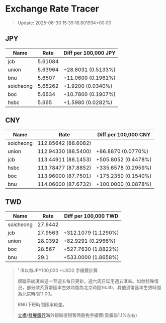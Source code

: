 # Exchange Rate Tracer

> Update: 2025-06-30 15:39:18.801994+00:00

## JPY

| Name      |    Rate | Diff per 100,000 JPY   |
|-----------|---------|------------------------|
| jcb       | 5.61084 |                        |
| union     | 5.63964 | +28.8031 (0.5133%)     |
| bnu       | 5.6507  | +11.0600 (0.1961%)     |
| soicheong | 5.65262 | +1.9200 (0.0340%)      |
| boc       | 5.6634  | +10.7800 (0.1907%)     |
| hsbc      | 5.665   | +1.5980 (0.0282%)      |

## CNY

| Name      | Rate                | Diff per 100,000 CNY   |
|-----------|---------------------|------------------------|
| soicheong | 112.85642	(88.6082) |                        |
| union     | 112.94330	(88.5400) | +86.8870 (0.0770%)     |
| jcb       | 113.44911	(88.1453) | +505.8052 (0.4478%)    |
| hsbc      | 113.78477	(87.8852) | +335.6578 (0.2959%)    |
| boc       | 113.96000	(87.7501) | +175.2350 (0.1540%)    |
| bnu       | 114.06000	(87.6732) | +100.0000 (0.0878%)    |

## TWD

| Name      |    Rate | Diff per 100,000 TWD   |
|-----------|---------|------------------------|
| soicheong | 27.6442 |                        |
| jcb       | 27.9563 | +312.1079 (1.1290%)    |
| union     | 28.0392 | +82.9291 (0.2966%)     |
| boc       | 28.567  | +527.7630 (1.8822%)    |
| bnu       | 29.1    | +533.0000 (1.8658%)    |


> ¹ IB以每JPY100,000 +USD2 手續費計算
>
> 銀聯系統匯率週一至週五每日更新，週六周日延用週五匯率。如無特殊情況，部分歐系貨幣匯率生效時間為北京時間16:30，其他貨幣匯率生效時間為北京時間11:00。
>
> BNU下班時間匯率較差。
>
> [立橋](https://www.wlbank.com.mo/uploads/ueditor/file/20181211/1544536513900230.pdf)/[發展銀行](https://www.mdb.com.mo/Service_Charges_20230728.pdf)海外銀聯提現暫時豁免手續費(貴銀聯1.1%左右)

